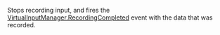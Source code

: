 Stops recording input, and fires the [VirtualInputManager.RecordingCompleted](https://developer.roblox.com/en-us/api-reference/event/VirtualInputManager/RecordingCompleted) event with the data that was recorded.